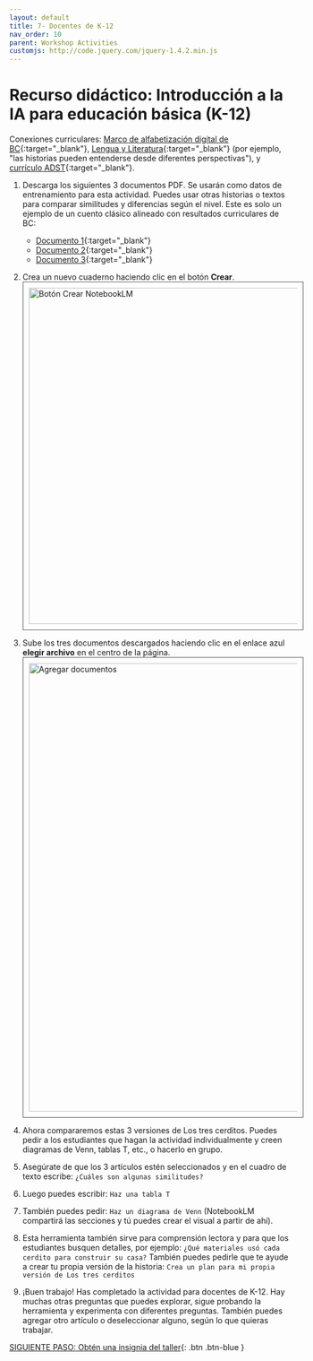 ```yaml
---
layout: default
title: 7- Docentes de K-12
nav_order: 10
parent: Workshop Activities
customjs: http://code.jquery.com/jquery-1.4.2.min.js
---
```


# Recurso didáctico: Introducción a la IA para educación básica (K-12)

Conexiones curriculares:
[Marco de alfabetización digital de BC](https://www2.gov.bc.ca/assets/gov/education/kindergarten-to-grade-12/teach/teaching-tools/digital-literacy-framework.pdf){:target="\_blank"}, [Lengua y Literatura](https://curriculum.gov.bc.ca/curriculum/english-language-arts/3/core){:target="\_blank"} (por ejemplo, "las historias pueden entenderse desde diferentes perspectivas"), y [currículo ADST](https://curriculum.gov.bc.ca/curriculum/adst){:target="\_blank"}.

1. Descarga los siguientes 3 documentos PDF. Se usarán como datos de entrenamiento para esta actividad. Puedes usar otras historias o textos para comparar similitudes y diferencias según el nivel. Este es solo un ejemplo de un cuento clásico alineado con resultados curriculares de BC:

   - [Documento 1](images/3-pigs-1.pdf){:target="\_blank"}
   - [Documento 2](images/3-pigs-2.pdf){:target="\_blank"}
   - [Documento 3](images/3-pigs-3.pdf){:target="\_blank"}

2. Crea un nuevo cuaderno haciendo clic en el botón **Crear**.
   <img src="images/nblm-create.png" style="width:600px;padding:10px;border: 1px solid #555;" alt="Botón Crear NotebookLM"><br>
3. Sube los tres documentos descargados haciendo clic en el enlace azul **elegir archivo** en el centro de la página.
   <img src="images/nblm-add-docs.gif" style="width:800px;padding:10px;border: 1px solid #555;" alt="Agregar documentos"><br>
4. Ahora compararemos estas 3 versiones de Los tres cerditos. Puedes pedir a los estudiantes que hagan la actividad individualmente y creen diagramas de Venn, tablas T, etc., o hacerlo en grupo.
5. Asegúrate de que los 3 artículos estén seleccionados y en el cuadro de texto escribe: `¿Cuáles son algunas similitudes?`
6. Luego puedes escribir: `Haz una tabla T`
7. También puedes pedir: `Haz un diagrama de Venn` (NotebookLM compartirá las secciones y tú puedes crear el visual a partir de ahí).
8. Esta herramienta también sirve para comprensión lectora y para que los estudiantes busquen detalles, por ejemplo: `¿Qué materiales usó cada cerdito para construir su casa?` También puedes pedirle que te ayude a crear tu propia versión de la historia: `Crea un plan para mi propia versión de Los tres cerditos`
9. ¡Buen trabajo! Has completado la actividad para docentes de K-12. Hay muchas otras preguntas que puedes explorar, sigue probando la herramienta y experimenta con diferentes preguntas. También puedes agregar otro artículo o deseleccionar alguno, según lo que quieras trabajar.

[SIGUIENTE PASO: Obtén una insignia del taller](informal-credentials.md){: .btn .btn-blue }
